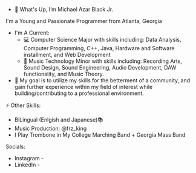 - 👋 What's Up, I’m Michael Azar Black Jr.

I'm a Young and Passionate Programmer from Atlanta, Georgia

- I'm A Current:
    - 💻 Computer Science Major with skills including: Data Analysis, Computer Programming, C++, Java, Hardware and Software installment, and Web Development
    - 🎵 Music Technology Minor with skills including: Recording Arts, Sound Design, Sound Engineering, Audio Development, DAW functionality, and Music Theory.
- 🔎 My goal is to utilize my skills for the betterment of a community, and gain further experience within my field of interest while building/contributing to a professional environment.

⚡ Other Skills:
- BiLingual (Enlgish and Japanese)📚
- Music Production: @frz_king
- I Play Trombone in My College Marching Band + Georgia Mass Band

Socials:
- Instagram - 
- LinkedIn -
  
<!--
**Akamerules1/Akamerules1** is a ✨ _special_ ✨ repository because its `README.md` (this file) appears on your GitHub profile.

Here are some ideas to get you started:

- 🔭 I’m currently working on ...
- 🌱 I’m currently learning ...
- 👯 I’m looking to collaborate on ...
- 🤔 I’m looking for help with ...
- 💬 Ask me about ...
- 📫 How to reach me: ...
- 😄 Pronouns: ...
- ⚡ Fun fact: ...
-->
